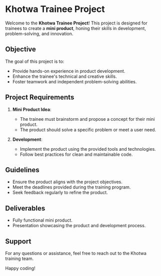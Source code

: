 # Khotwa Trainee Project

Welcome to the **Khotwa Trainee Project**! This project is designed for trainees to create a **mini product**, honing their skills in development, problem-solving, and innovation.

## Objective

The goal of this project is to:

- Provide hands-on experience in product development.
- Enhance the trainee's technical and creative skills.
- Foster teamwork and independent problem-solving abilities.

## Project Requirements

1. **Mini Product Idea**:
   - The trainee must brainstorm and propose a concept for their mini product.
   - The product should solve a specific problem or meet a user need.

2. **Development**:
   - Implement the product using the provided tools and technologies.
   - Follow best practices for clean and maintainable code.


## Guidelines

- Ensure the product aligns with the project objectives.
- Meet the deadlines provided during the training program.
- Seek feedback regularly to refine the product.

## Deliverables

- Fully functional mini product.
- Presentation showcasing the product and development process.

## Support

For any questions or assistance, feel free to reach out to the Khotwa training team. 

Happy coding!
